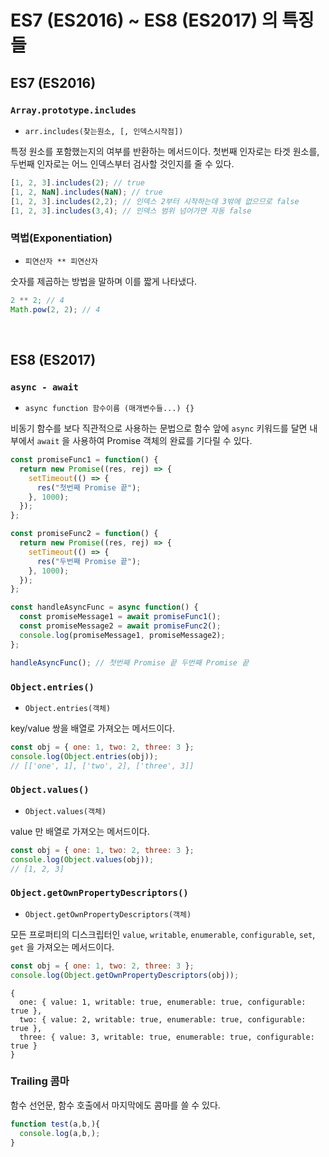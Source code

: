 # ES7 (ES2016) ~ ES8 (ES2017) 의 특징들

## ES7 (ES2016)

### `Array.prototype.includes`

* `arr.includes(찾는원소, [, 인덱스시작점])`

특정 원소를 포함했는지의 여부를 반환하는 메서드이다. 첫번째 인자로는 타겟 원소를, 두번째 인자로는 어느 인덱스부터 검사할 것인지를 줄 수 있다.

```javascript
[1, 2, 3].includes(2); // true
[1, 2, NaN].includes(NaN); // true
[1, 2, 3].includes(2,2); // 인덱스 2부터 시작하는데 3밖에 없으므로 false
[1, 2, 3].includes(3,4); // 인덱스 범위 넘어가면 자동 false
```

### 멱법(Exponentiation)

* `피연산자 ** 피연산자`

숫자를 제곱하는 방법을 말하며 이를 짧게 나타냈다.

```javascript
2 ** 2; // 4
Math.pow(2, 2); // 4
```

<br>

## ES8 (ES2017)

### `async - await`

* `async function 함수이름 (매개변수들...) {}`

비동기 함수를 보다 직관적으로 사용하는 문법으로 함수 앞에 `async` 키워드를 달면 내부에서 `await` 을 사용하여 Promise 객체의 완료를 기다릴 수 있다.

```javascript
const promiseFunc1 = function() {
  return new Promise((res, rej) => {
    setTimeout(() => {
      res("첫번째 Promise 끝");
    }, 1000);
  });
};

const promiseFunc2 = function() {
  return new Promise((res, rej) => {
    setTimeout(() => {
      res("두번째 Promise 끝");
    }, 1000);
  });
};

const handleAsyncFunc = async function() {
  const promiseMessage1 = await promiseFunc1();
  const promiseMessage2 = await promiseFunc2();
  console.log(promiseMessage1, promiseMessage2);
};

handleAsyncFunc(); // 첫번째 Promise 끝 두번째 Promise 끝
```

### `Object.entries()`

* `Object.entries(객체)`

key/value 쌍을 배열로 가져오는 메서드이다.

```javascript
const obj = { one: 1, two: 2, three: 3 };
console.log(Object.entries(obj));
// [['one', 1], ['two', 2], ['three', 3]]
```

### `Object.values()`

* `Object.values(객체)`

value 만 배열로 가져오는 메서드이다.

```javascript
const obj = { one: 1, two: 2, three: 3 };
console.log(Object.values(obj));
// [1, 2, 3]
```

### `Object.getOwnPropertyDescriptors()`

* `Object.getOwnPropertyDescriptors(객체)`

모든 프로퍼티의 디스크립터인 `value`, `writable`, `enumerable`, `configurable`, `set`, `get` 을 가져오는 메서드이다.

```javascript
const obj = { one: 1, two: 2, three: 3 };
console.log(Object.getOwnPropertyDescriptors(obj));
```

```
{
  one: { value: 1, writable: true, enumerable: true, configurable: true },
  two: { value: 2, writable: true, enumerable: true, configurable: true },
  three: { value: 3, writable: true, enumerable: true, configurable: true }
}
```

### Trailing 콤마

함수 선언문, 함수 호출에서 마지막에도 콤마를 쓸 수 있다.

```javascript
function test(a,b,){
  console.log(a,b,);
}
```
